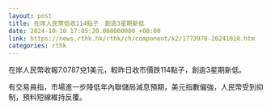 ```yaml
---
layout: post
title: 在岸人民幣低收114點子　創逾3星期新低
date: 2024-10-10 17:05:20.000000000 +08:00
link: https://news.rthk.hk/rthk/ch/component/k2/1773978-20241010.htm
categories: rthk
---
```


在岸人民幣收報7.0787兌1美元，較昨日收市價跌114點子，創逾3星期新低。

有交易員指，市場進一步降低年內聯儲局減息預期，美元指數偏強，人民幣受到抑制，預料短線維持反覆。
